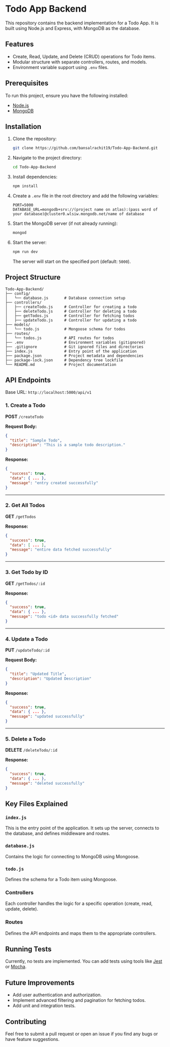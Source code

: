 # Todo App Backend

This repository contains the backend implementation for a Todo App. It is built using Node.js and Express, with MongoDB as the database.

## Features

- Create, Read, Update, and Delete (CRUD) operations for Todo items.
- Modular structure with separate controllers, routes, and models.
- Environment variable support using `.env` files.

## Prerequisites

To run this project, ensure you have the following installed:

- [Node.js](https://nodejs.org/)
- [MongoDB](https://www.mongodb.com/try/download/community)

## Installation

1. Clone the repository:
   ```bash
   git clone https://github.com/bansalrachit19/Todo-App-Backend.git
   ```

2. Navigate to the project directory:
   ```bash
   cd Todo-App-Backend
   ```

3. Install dependencies:
   ```bash
   npm install
   ```

4. Create a `.env` file in the root directory and add the following variables:
   ```env
   PORT=5000
   DATABASE_URL=mongodb+srv://(project name on atlas):(pass word of your database)@cluster0.wlsiw.mongodb.net/name of database
   ```

5. Start the MongoDB server (if not already running):
   ```bash
   mongod
   ```

6. Start the server:
   ```bash
   npm run dev
   ```

   The server will start on the specified port (default: `5000`).

## Project Structure

```
Todo-App-Backend/
├── config/
│   └── database.js       # Database connection setup
├── controllers/
│   ├── createTodo.js     # Controller for creating a todo
│   ├── deleteTodo.js     # Controller for deleting a todo
│   ├── getTodos.js       # Controller for fetching todos
│   ├── updateTodo.js     # Controller for updating a todo
├── models/
│   └── todo.js           # Mongoose schema for todos
├── routes/
│   └── todos.js          # API routes for todos
├── .env                  # Environment variables (gitignored)
├── .gitignore            # Git ignored files and directories
├── index.js              # Entry point of the application
├── package.json          # Project metadata and dependencies
├── package-lock.json     # Dependency tree lockfile
└── README.md             # Project documentation
```

## API Endpoints

Base URL: `http://localhost:5000/api/v1`

### 1. Create a Todo
**POST** `/createTodo`

**Request Body:**
```json
{
  "title": "Sample Todo",
  "description": "This is a sample todo description."
}
```

**Response:**
```json
{
  "success": true,
  "data": { ... },
  "message": "entry created successfully"
}
```

---

### 2. Get All Todos
**GET** `/getTodos`

**Response:**
```json
{
  "success": true,
  "data": [ ... ],
  "message": "entire data fetched successfully"
}
```

---

### 3. Get Todo by ID
**GET** `/getTodos/:id`

**Response:**
```json
{
  "success": true,
  "data": { ... },
  "message": "todo <id> data successfully fetched"
}
```

---

### 4. Update a Todo
**PUT** `/updateTodo/:id`

**Request Body:**
```json
{
  "title": "Updated Title",
  "description": "Updated Description"
}
```

**Response:**
```json
{
  "success": true,
  "data": { ... },
  "message": "updated successfully"
}
```

---

### 5. Delete a Todo
**DELETE** `/deleteTodo/:id`

**Response:**
```json
{
  "success": true,
  "data": { ... },
  "message": "deleted successfully"
}
```

## Key Files Explained

### `index.js`
This is the entry point of the application. It sets up the server, connects to the database, and defines middleware and routes.

### `database.js`
Contains the logic for connecting to MongoDB using Mongoose.

### `todo.js`
Defines the schema for a Todo item using Mongoose.

### Controllers
Each controller handles the logic for a specific operation (create, read, update, delete).

### Routes
Defines the API endpoints and maps them to the appropriate controllers.

## Running Tests

Currently, no tests are implemented. You can add tests using tools like [Jest](https://jestjs.io/) or [Mocha](https://mochajs.org/).

## Future Improvements

- Add user authentication and authorization.
- Implement advanced filtering and pagination for fetching todos.
- Add unit and integration tests.

## Contributing

Feel free to submit a pull request or open an issue if you find any bugs or have feature suggestions.
